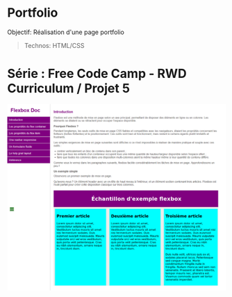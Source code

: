 # Portfolio

Objectif: Réalisation d'une page portfolio

> Technos: HTML/CSS


# Série : Free Code Camp - RWD Curriculum / Projet 5

![Design preview for the coding challenge](./src/preview.png) 

